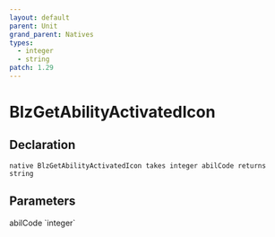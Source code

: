 ```yaml
---
layout: default
parent: Unit
grand_parent: Natives
types:
  - integer
  - string
patch: 1.29
---
```


# BlzGetAbilityActivatedIcon

## Declaration

```
native BlzGetAbilityActivatedIcon takes integer abilCode returns string
```

## Parameters
<dl>
  <dt>abilCode `integer`</dt>
  <dd></dd>
</dl>